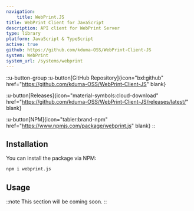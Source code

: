 ```yaml
---
navigation:
    title: WebPrint.JS
title: WebPrint Client for JavaScript
description: API client for WebPrint Server
type: library
platform: JavaScript & TypeScript
active: true
github: https://github.com/kduma-OSS/WebPrint-Client-JS
system: WebPrint
system_url: /systems/webprint
---
```


::u-button-group
:u-button[GitHub Repository]{icon="bxl:github" href="https://github.com/kduma-OSS/WebPrint-Client-JS" blank}

:u-button[Releases]{icon="material-symbols:cloud-download" href="https://github.com/kduma-OSS/WebPrint-Client-JS/releases/latest/" blank}

:u-button[NPM]{icon="tabler:brand-npm" href="https://www.npmjs.com/package/webprint.js" blank}
::

## Installation

You can install the package via NPM:

```bash
npm i webprint.js
```

## Usage

::note
This section will be coming soon.
::